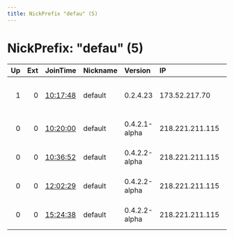```yaml
---
title: NickPrefix "defau" (5)
---
```


# NickPrefix: "defau" (5)

|   Up |   Ext | JoinTime                                                                                            | Nickname   | Version       | IP              | AS                                      | CC   |   ORp |   Dirp | OS      | Contact   |   eFamMembers |
|-----:|------:|:----------------------------------------------------------------------------------------------------|:-----------|:--------------|:----------------|:----------------------------------------|:-----|------:|-------:|:--------|:----------|--------------:|
|    1 |     0 | [10:17:48](https://metrics.torproject.org/rs.html#details/A0F9FD3F110B17E5A4201BD4A8A9E659BB62F76A) | default    | 0.2.4.23      | 173.52.217.70   | MCI Communications Services, Inc. d/b/a | us   |   443 |   9030 | Windows | None      |             1 |
|    0 |     0 | [10:20:00](https://metrics.torproject.org/rs.html#details/524CCD729ACD96DF1B2B7066136BA3B25ABAA88D) | default    | 0.4.2.1-alpha | 218.221.211.115 | So-net Entertainment Corporation        | jp   | 35286 |      0 | Windows | None      |             1 |
|    0 |     0 | [10:36:52](https://metrics.torproject.org/rs.html#details/67A6FE2521C72B74738DB52123522464CEA425E4) | default    | 0.4.2.2-alpha | 218.221.211.115 | So-net Entertainment Corporation        | jp   | 35286 |      0 | Windows | None      |             1 |
|    0 |     0 | [12:02:29](https://metrics.torproject.org/rs.html#details/AFF14FF5EC82BFF01237A55C4B6DF80537EEEF19) | default    | 0.4.2.2-alpha | 218.221.211.115 | So-net Entertainment Corporation        | jp   | 35286 |      0 | Windows | None      |             1 |
|    0 |     0 | [15:24:38](https://metrics.torproject.org/rs.html#details/6F99C5A5BB1F9EF7FDBBC66B367FC82E59584BF0) | default    | 0.4.2.2-alpha | 218.221.211.115 | So-net Entertainment Corporation        | jp   | 35286 |      0 | Windows | None      |             1 |

